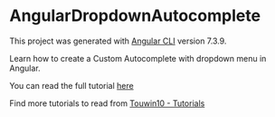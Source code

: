 # AngularDropdownAutocomplete

This project was generated with [Angular CLI](https://github.com/angular/angular-cli) version 7.3.9.

Learn how to create a Custom Autocomplete with dropdown  menu in Angular.

You can read the full tutorial [here](https://touwin10.com/tutorials/4I7JF9dkAGVEXkB911lN/how-to-create-a-custom-autocomplete-with-dropdown-menu-in-angular)

Find more tutorials to read from [Touwin10 - Tutorials](https://touwin10.com/tutorials)